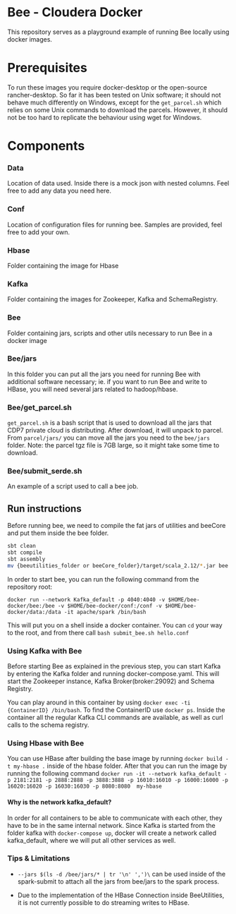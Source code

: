 # Bee - Cloudera Docker

This repository serves as a playground example of running Bee locally using docker images.

# Prerequisites

To run these images you require docker-desktop or the open-source rancher-desktop.
So far it has been tested on Unix software; it should not behave much differently on Windows, except for the `get_parcel.sh` which relies on some Unix commands to download the parcels. However, it should not be too hard to replicate the behaviour using wget for Windows.

# Components

### Data

Location of data used. Inside there is a mock json with nested columns. Feel free to add any data you need here.

### Conf

Location of configuration files for running bee. Samples are provided, feel free to add your own.

### Hbase

Folder containing the image for Hbase

### Kafka

Folder containing the images for Zookeeper, Kafka and SchemaRegistry.

### Bee

Folder containing jars, scripts and other utils necessary to run Bee in a docker image

### Bee/jars

In this folder you can put all the jars you need for running Bee with additional software necessary; ie. if you want to run Bee and write to HBase, you will need several jars related to hadoop/hbase.

### Bee/get_parcel.sh

`get_parcel.sh` is a bash script that is used to download all the jars that CDP7 private cloud is distributing. After download, it will unpack to parcel. From `parcel/jars/` you can move all the jars you need to the `bee/jars` folder.
Note: the parcel tgz file is 7GB large, so it might take some time to download.

### Bee/submit_serde.sh

An example of a script used to call a bee job.

## Run instructions

Before running bee, we need to compile the fat jars of utilities and beeCore and put them inside the bee folder.
```bash
sbt clean
sbt compile
sbt assembly
mv {beeutilities_folder or beeCore_folder}/target/scala_2.12/*.jar bee
```

In order to start bee, you can run the following command from the repository root:

`docker run --network Kafka_default -p 4040:4040 -v $HOME/bee-docker/bee:/bee -v $HOME/bee-docker/conf:/conf -v $HOME/bee-docker/data:/data -it apache/spark /bin/bash`

This will put you on a shell inside a docker container. You can `cd` your way to the root, and from there call `bash submit_bee.sh hello.conf`

### Using Kafka with Bee

Before starting Bee as explained in the previous step, you can start Kafka by entering the Kafka folder and running docker-compose.yaml. This will start the Zookeeper instance, Kafka Broker(broker:29092) and Schema Registry.

You can play around in this container by using `docker exec -ti {ContainerID} /bin/bash`. To find the ContainerID use `docker ps`.
Inside the container all the regular Kafka CLI commands are available, as well as curl calls to the schema registry.

### Using Hbase with Bee

You can use HBase after building the base image by running `docker build -t my-hbase .` inside of the hbase folder.
After that you can run the image by running the following command `docker run -it --network kafka_default -p 2181:2181 -p 2888:2888 -p 3888:3888 -p 16010:16010 -p 16000:16000 -p 16020:16020 -p 16030:16030 -p 8080:8080  my-hbase`

#### Why is the network kafka_default?

In order for all containers to be able to communicate with each other, they have to be in the same internal network. Since Kafka is started from the folder kafka with `docker-compose up`, docker will create a network called kafka_default, where we will put all other services as well.

### Tips & Limitations

- ```--jars $(ls -d /bee/jars/* | tr '\n' ',')\``` can be used inside of the spark-submit to attach all the jars from bee/jars to the spark process.

- Due to the implementation of the HBase Connection inside BeeUtilities, it is not currently possible to do streaming writes to HBase.
